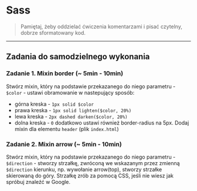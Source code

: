 # Sass

> Pamiętaj, żeby oddzielać ćwiczenia komentarzami i pisać czytelny, dobrze sformatowany kod.

-------------------------------------------------------------------------------
## Zadania do samodzielnego wykonania

### Zadanie 1. Mixin border  (~ 5min - 10min)
Stwórz mixin, który na podstawie przekazanego do niego parametru - `$color` - ustawi obramowanie w nastepujący sposób:
* górna kreska  - `1px solid $color`
* prawa kreska - `1px solid lighten($color, 20%)`
* lewa kreska - `2px dashed darken($color, 20%)`
* dolna kreska - `0`
dodatkowo ustawi również border-radius na 5px.
Dodaj mixin dla elementu `header` (plik `index.html`)

### Zadanie 2. Mixin arrow  (~ 5min - 10min)
Stwórz mixin, który na podstawie przekazanego do niego parametru - `$direction` - stworzy strzałkę, zwróconą we wskazanym przez zmienną `$direction` kierunku, np. wywołanie arrow(top), stworzy strzałke skierowaną do góry.
Strzałkę zrób za pomocą CSS, jeśli nie wiesz jak spróbuj znaleźć w Google.
